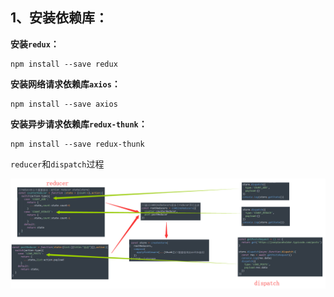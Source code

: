 ## 1、安装依赖库：

**安装`redux`：**

    npm install --save redux
**安装网络请求依赖库`axios`：**

    npm install --save axios
    
**安装异步请求依赖库`redux-thunk`：**

    npm install --save redux-thunk

`reducer`和`dispatch`过程

![enter image description here](https://github.com/LeroiLiu/READMEFILE/raw/master/StudyReact/reducer-dispatch.png)

